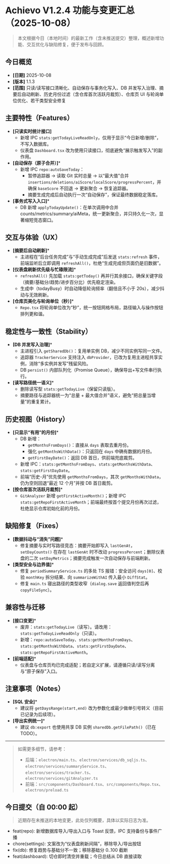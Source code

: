 # Achievo V1.2.4 功能与变更汇总（2025-10-08）

> 本文根据今日（本地时间）的最新工作（含未推送提交）整理，概述新增功能、交互优化与缺陷修复，便于发布与回顾。

## 今日概览
- **[日期]** 2025-10-08
- **[版本]** 1.1.3
- **[范围]** 只读/读写接口清晰化、自动保存与事务化写入、DB 并发写入治理、摘要后自动刷新、历史月份过滤（含仓库首次活跃月裁剪）、仓库页 UI 与轮询单位优化、若干类型安全修复

## 主要特性（Features）
- **[只读实时统计接口]**
  - 新增 IPC `stats:getTodayLiveReadOnly`，仅用于显示“今日新增/删除”，不写入数据库。
  - 仪表盘 `Dashboard.tsx` 改为使用只读接口，彻底避免“展示触发写入”的副作用。
- **[自动保存（原子合并）]***
  - 新增 IPC `repo:autoSaveToday`：
    - 暂停追踪器 → 读取 Git 实时总量 → 以“最大值”合并 `insertions/deletions/aiScore/localScore/progressPercent`，并确保 `baseScore` 不回退 → 更新聚合 → 恢复追踪器。
    - 摘要生成完成后自动执行一次“自动保存”，保证最终数据稳定落库。
- **[事务式写入入口]***
  - DB 新增 `applyTodayUpdate()`：在单次调用中合并 counts/metrics/summary/aiMeta，统一更新聚合，并只持久化一次，显著缩短竞态窗口。

## 交互与体验（UX）
- **[摘要后自动刷新]***
  - 主进程在“后台任务完成”与“手动生成完成”后发送 `stats:refresh` 事件，前端监听后立即调用 `refreshAll()`，杜绝“生成完成但页面仍是旧数据”。
- **[仪表盘刷新优先级与忙碌限流]***
  - `refreshAll()` 先加载 `stats:getToday()` 再并行其余接口，确保关键字段（摘要/基础分/趋势/进步百分比）优先稳定渲染。
  - 生成中（todayBusy）时自动降低轮询频率（翻倍且不小于 20s），减少抖动与无效刷新。
- **[仓库页美化与轮询单位（秒）]***
  - `Repo.tsx` 将轮询单位改为“秒”，统一按钮网格布局，路径输入与操作按钮排列更和谐。

## 稳定性与一致性（Stability）
- **[DB 并发写入治理]***
  - 主进程引入 `getSharedDb()`：复用单实例 DB，减少不同实例写同一文件。
  - 追踪器 `TrackerService` 支持注入 `dbProvider`，已改为复用主进程共享实例，消除“多实例并发写”残留风险。
  - DB `persist()` 内部队列化（Promise Queue），确保导出+写文件串行执行。
- **[读写路径统一语义]***
  - 删除读写型 `stats:getTodayLive`（保留只读版）。
  - 摘要路径与追踪器统一为“总量 + 最大值合并”语义，避免“把总量当增量”的重复累计。

## 历史视图（History）
- **[只显示“有用”的月份]***
  - DB 新增：
    - `getMonthsFromDays()`：直接从 `days` 表取去重月份。
    - 强化 `getMonthsWithData()`：只返回在 `days` 中确有数据的月份。
    - `getFirstDayDate()`：返回 DB 首日，供前端兜底裁剪。
  - 新增 IPC：`stats:getMonthsFromDays`、`stats:getMonthsWithData`、`stats:getFirstDayDate`。
  - 前端“历史-月”优先使用 `getMonthsFromDays`，其次 `getMonthsWithData`，仍为空则回退“最近 12 个月”并按 DB 首日裁剪。
- **[按仓库首次活跃月裁剪]***
  - `GitAnalyzer` 新增 `getFirstActiveMonth()`；新增 IPC `stats:getRepoFirstActiveMonth`；前端最终按首个提交月份再次过滤，杜绝显示仓库初始化前的月份。

## 缺陷修复（Fixes）
- **[数据抖动与“消失”问题]***
  - 修复摘要与实时写路径竞态：摘要开始即写入 `lastGenAt`，`setDayCounts()` 在存在 `lastGenAt` 时不改动 `progressPercent`；删除仪表盘的二次 `setDayMetrics`；摘要完成触发一次自动保存与前端刷新。
- **[类型安全与边界值]***
  - 修复 `periodSummaryService.ts` 的多处 TS 报错：安全访问 `days[0]`、校验 `monthKey` 拆分结果、向 `summarizeWithAI` 传入最小 `DiffStat`。
  - 修复 `main.ts` 寝出路径的类型收窄（`dialog.save` 返回值判空后再 `copyFileSync`）。

## 兼容性与迁移
- **[接口变更]***
  - 废弃：`stats:getTodayLive`（读写）。请改用：`stats:getTodayLiveReadOnly`（只读）。
  - 新增：`repo:autoSaveToday`、`stats:getMonthsFromDays`、`stats:getMonthsWithData`、`stats:getFirstDayDate`、`stats:getRepoFirstActiveMonth`。
- **[前端适配]***
  - 仪表盘与仓库页均已完成适配；若自定义扩展，请遵循只读/读写分离与“原子保存”入口。

## 注意事项（Notes）
- **[SQL 安全]***
  - 建议将 `getDaysRange(start,end)` 改为参数化或最少做单引号转义（目前已记录为后续项）。
- **[导出实例统一]***
  - 建议 `db:export` 也使用共享 DB 实例 `sharedDb.getFilePath()`（已在 TODO）。

---

> 如需更多细节，请参考：
> - 后端：`electron/main.ts`、`electron/services/db_sqljs.ts`、`electron/services/summaryService.ts`、`electron/services/tracker.ts`、`electron/services/gitAnalyzer.ts`
> - 前端：`src/components/Dashboard.tsx`、`src/components/Repo.tsx`、`electron/preload.ts`

## 今日提交（自 00:00 起）
> 近期存在未推送的本地变更，此处仅列概要，具体以实际日志为准。
- feat(repo): 新增数据库导入/导出入口与 Toast 反馈，IPC 支持备份与事件广播
- chore(settings): 文案改为“仪表盘刷新间隔”，移除导入/导出按钮
- fix(db): 修复趋势与基础分不一致；移除基础分 0..100 截断
- feat(dashboard): 切仓即时清空并重载；今日总结从 DB 直接读取
